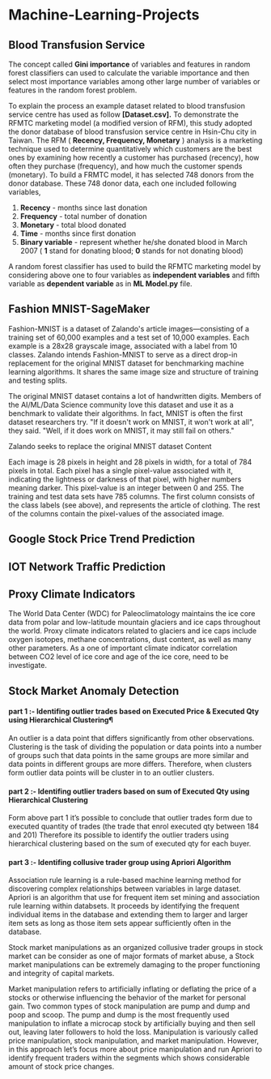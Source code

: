 # Machine-Learning-Projects

## Blood Transfusion Service

The concept called **Gini importance** of variables and features in random forest classifiers can used to calculate the variable importance and then select most importance variables among other large number of variables or features in the random forest problem.

To explain the process an example dataset related to blood transfusion service centre has used as follow **[Dataset.csv].** To demonstrate the RFMTC marketing model (a modified version of RFM), this study adopted the donor database of blood transfusion service centre in Hsin-Chu city in Taiwan. The RFM ( **Recency, Frequency, Monetary** ) analysis is a marketing technique used to determine quantitatively which customers are the best ones by examining how recently a customer has purchased (recency), how often they purchase (frequency), and how much the customer spends (monetary). To build a FRMTC model, it has selected 748 donors from the donor database. These 748 donor data, each one included following variables,

1. **Recency** - months since last donation
2. **Frequency** - total number of donation
3. **Monetary** - total blood donated
4. **Time** - months since first donation
5. **Binary variable** - represent whether he/she donated blood in March 2007 ( **1** stand for donating blood; **0** stands for not donating blood)

A random forest classifier has used to build the RFMTC marketing model by considering above one to four variables as **independent variables** and fifth variable as **dependent variable** as in **ML Model.py** file.

## Fashion MNIST-SageMaker

Fashion-MNIST is a dataset of Zalando's article images—consisting of a training set of 60,000 examples and a test set of 10,000 examples. Each example is a 28x28 grayscale image, associated with a label from 10 classes. Zalando intends Fashion-MNIST to serve as a direct drop-in replacement for the original MNIST dataset for benchmarking machine learning algorithms. It shares the same image size and structure of training and testing splits.

The original MNIST dataset contains a lot of handwritten digits. Members of the AI/ML/Data Science community love this dataset and use it as a benchmark to validate their algorithms. In fact, MNIST is often the first dataset researchers try. "If it doesn't work on MNIST, it won't work at all", they said. "Well, if it does work on MNIST, it may still fail on others."

Zalando seeks to replace the original MNIST dataset
Content

Each image is 28 pixels in height and 28 pixels in width, for a total of 784 pixels in total. Each pixel has a single pixel-value associated with it, indicating the lightness or darkness of that pixel, with higher numbers meaning darker. This pixel-value is an integer between 0 and 255. The training and test data sets have 785 columns. The first column consists of the class labels (see above), and represents the article of clothing. The rest of the columns contain the pixel-values of the associated image.

## Google Stock Price Trend Prediction


## IOT Network Traffic Prediction


## Proxy Climate Indicators

The World Data Center (WDC) for Paleoclimatology maintains the ice core data from polar and low-latitude mountain glaciers and ice caps throughout the world. Proxy climate indicators related to glaciers and ice caps include oxygen isotopes, methane concentrations, dust content, as well as many other parameters. As a one of important climate indicator correlation between CO2 level of ice core and age of the ice core, need to be investigate.

## Stock Market Anomaly Detection

#### part 1 :- Identifing outlier trades based on Executed Price & Executed Qty using Hierarchical Clustering¶

An outlier is a data point that differs significantly from other observations. Clustering is the task of dividing the population or data points into a number of groups such that data points in the same groups are more similar and data points in different groups are more differs. Therefore, when clusters form outlier data points will be cluster in to an outlier clusters.

#### part 2 :- Identifing outlier traders based on sum of Executed Qty using Hierarchical Clustering

Form above part 1 it’s possible to conclude that outlier trades form due to executed quantity of trades (the trade that enrol executed qty between 184 and 201) Therefore its possible to identify the outlier traders using hierarchical clustering based on the sum of executed qty for each buyer.

#### part 3 :- Identifing collusive trader group using Apriori Algorithm

Association rule learning is a rule-based machine learning method for discovering complex relationships between variables in large dataset. Apriori is an algorithm that use for frequent item set mining and association rule learning within databsets. It proceeds by identifying the frequent individual items in the database and extending them to larger and larger item sets as long as those item sets appear sufficiently often in the database.

Stock market manipulations as an organized collusive trader groups in stock market can be consider as one of major formats of market abuse, a Stock market manipulations can be extremely damaging to the proper functioning and integrity of capital markets.

Market manipulation refers to artificially inflating or deflating the price of a stocks or otherwise influencing the behavior of the market for personal gain. Two common types of stock manipulation are pump and dump and poop and scoop. The pump and dump is the most frequently used manipulation to inflate a microcap stock by artificially buying and then sell out, leaving later followers to hold the loss. Manipulation is variously called price manipulation, stock manipulation, and market manipulation. However, in this approach let’s focus more about price manipulation and run Apriori to identify frequent traders within the segments which shows considerable amount of stock price changes.
